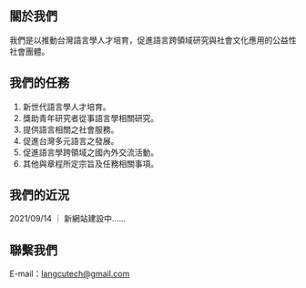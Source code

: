 ## 關於我們
我們是以推動台灣語言學人才培育，促進語言跨領域研究與社會文化應用的公益性社會團體。


## 我們的任務

1. 新世代語言學人才培育。
2. 獎助青年研究者從事語言學相關研究。
3. 提供語言相關之社會服務。
4. 促進台灣多元語言之發展。
5. 促進語言學跨領域之國內外交流活動。
6. 其他與章程所定宗旨及任務相關事項。


## 我們的近況

2021/09/14 ｜ 新網站建設中......

## 聯繫我們
E-mail：langcutech@gmail.com

